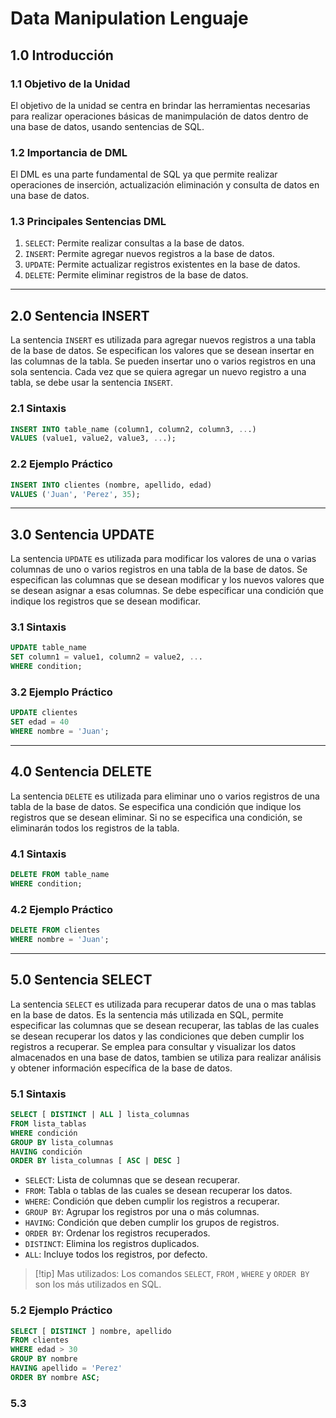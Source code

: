 # Data Manipulation Lenguaje

## 1.0 Introducción

### 1.1 Objetivo de la Unidad
El objetivo de la unidad se centra en brindar las herramientas necesarias para realizar operaciones básicas de manimpulación de datos dentro de una base de datos, usando sentencias de SQL.

### 1.2 Importancia de DML
El DML es una parte fundamental de SQL ya que permite realizar operaciones de inserción, actualización eliminación y consulta de datos en una base de datos.

### 1.3 Principales Sentencias DML
1. `SELECT`: Permite realizar consultas a la base de datos.
2. `INSERT`: Permite agregar nuevos registros a la base de datos.
3. `UPDATE`: Permite actualizar registros existentes en la base de datos.
4. `DELETE`: Permite eliminar registros de la base de datos.

---
## 2.0 Sentencia INSERT
La sentencia `INSERT` es utilizada para agregar nuevos registros a una tabla de la base de datos. Se especifican los valores que se desean insertar en las columnas de la tabla. Se pueden insertar uno o varios registros en una sola sentencia. Cada vez que se quiera agregar un nuevo registro a una tabla, se debe usar la sentencia `INSERT`.
### 2.1 Sintaxis
```sql
INSERT INTO table_name (column1, column2, column3, ...)
VALUES (value1, value2, value3, ...);
```

### 2.2 Ejemplo Práctico
```sql
INSERT INTO clientes (nombre, apellido, edad)
VALUES ('Juan', 'Perez', 35);
```
---
## 3.0 Sentencia UPDATE
La sentencia `UPDATE` es utilizada para modificar los valores de una o varias columnas de uno o varios registros en una tabla de la base de datos. Se especifican las columnas que se desean modificar y los nuevos valores que se desean asignar a esas columnas. Se debe especificar una condición que indique los registros que se desean modificar.

### 3.1 Sintaxis
```sql
UPDATE table_name
SET column1 = value1, column2 = value2, ...
WHERE condition;
```
### 3.2 Ejemplo Práctico
```sql
UPDATE clientes
SET edad = 40
WHERE nombre = 'Juan';
```
---
## 4.0 Sentencia DELETE
La sentencia `DELETE` es utilizada para eliminar uno o varios registros de una tabla de la base de datos. Se especifica una condición que indique los registros que se desean eliminar. Si no se especifica una condición, se eliminarán todos los registros de la tabla.

### 4.1 Sintaxis
```sql
DELETE FROM table_name
WHERE condition;
```

### 4.2 Ejemplo Práctico
```sql
DELETE FROM clientes
WHERE nombre = 'Juan';
```
---
## 5.0 Sentencia SELECT
La sentencia `SELECT` es utilizada para recuperar datos de una o mas tablas en la base de datos. Es la sentencia más utilizada en SQL, permite especificar las columnas que se desean recuperar, las tablas de las cuales se desean recuperar los datos y las condiciones que deben cumplir los registros a recuperar. Se emplea para consultar y visualizar los datos almacenados en una base de datos, tambien se utiliza para realizar análisis y obtener información específica de la base de datos.

### 5.1 Sintaxis
```sql
SELECT [ DISTINCT | ALL ] lista_columnas
FROM lista_tablas
WHERE condición
GROUP BY lista_columnas
HAVING condición
ORDER BY lista_columnas [ ASC | DESC ]
```

- `SELECT`: Lista de columnas que se desean recuperar.
- `FROM`: Tabla o tablas de las cuales se desean recuperar los datos.
- `WHERE`: Condición que deben cumplir los registros a recuperar.
- `GROUP BY`: Agrupar los registros por una o más columnas.
- `HAVING`: Condición que deben cumplir los grupos de registros.
- `ORDER BY`: Ordenar los registros recuperados.
- `DISTINCT`: Elimina los registros duplicados.
- `ALL`: Incluye todos los registros, por defecto.

> [!tip] Mas utilizados:
> Los comandos `SELECT`, `FROM` , `WHERE` y `ORDER BY` son los más utilizados en SQL.

### 5.2 Ejemplo Práctico
```sql
SELECT [ DISTINCT ] nombre, apellido
FROM clientes
WHERE edad > 30
GROUP BY nombre
HAVING apellido = 'Perez'
ORDER BY nombre ASC;
```

### 5.3
